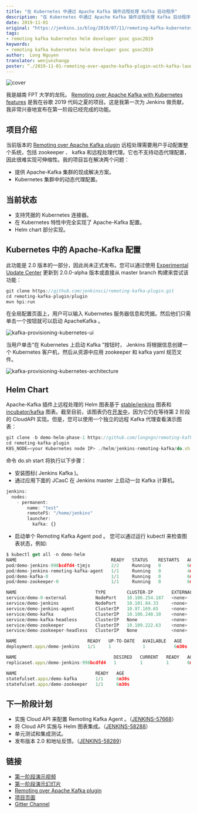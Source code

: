 ```yaml
---
title: "在 Kubernetes 中通过 Apache Kafka 插件远程处理 Kafka 启动程序"
description: "在 Kubernetes 中通过 Apache Kafka 插件远程处理 Kafka 启动程序"
date: 2019-11-01
original: "https://jenkins.io/blog/2019/07/11/remoting-kafka-kubernetes-phase-1/"
tags:
- remoting kafka kubernetes helm developer gsoc gsoc2019
keywords:
- remoting kafka kubernetes helm developer gsoc gsoc2019
author:  Long Nguyen
translator: wenjunzhangp
poster: “./2019-11-01-remoting-over-apache-kafka-plugin-with-kafka-launcher-in-kubernetes/cover.jpg”
---
```


![cover](cover.jpg)

我是越南 FPT 大学的龙阮。 [Remoting over Apache Kafka with Kubernetes features](https://jenkins.io/projects/gsoc/2019/remoting-over-apache-kafka-docker-k8s-features/) 是我在谷歌 2019 代码之夏的项目。这是我第一次为 Jenkins 做贡献，我非常兴奋地宣布在第一阶段已经完成的功能。

## 项目介绍

当前版本的 [Remoting over Apache Kafka plugin](https://github.com/jenkinsci/remoting-kafka-plugin) 远程处理需要用户手动配置整个系统，包括 zookeeper 、 kafka 和远程处理代理。它也不支持动态代理配置，因此很难实现可伸缩性。我的项目旨在解决两个问题：
* 提供 Apache-Kafka 集群的现成解决方案。
*  Kubernetes 集群中的动态代理配置。

## 当前状态

* 支持凭据的 Kubernetes 连接器。
* 在 Kubernetes 特性中完全实现了 Apache-Kafka 配置。
*  Helm chart 部分实现。

##  Kubernetes 中的 Apache-Kafka 配置

此功能是 2.0 版本的一部分，因此尚未正式发布。您可以通过使用 [Experimental Update Center](https://jenkins.io/doc/developer/publishing/releasing-experimental-updates/) 更新到 2.0.0-alpha 版本或直接从 master branch 构建来尝试该功能：

``` javascript
git clone https://github.com/jenkinsci/remoting-kafka-plugin.git
cd remoting-kafka-plugin/plugin
mvn hpi:run
```

在全局配置页面上，用户可以输入 Kubernetes 服务器信息和凭据。然后他们只需单击一个按钮就可以启动 ApacheKafka 。

![kafka-provisioning-kubernetes-ui](kafka-provisioning-kubernetes-ui.png)

当用户单击“在 Kubernetes 上启动 Kafka ”按钮时， Jenkins 将根据信息创建一个 Kubernetes 客户机，然后从资源中应用 zookeeper 和 kafka yaml 规范文件。

![kafka-provisioning-kubernetes-architecture](kafka-provisioning-kubernetes-architecture)

## Helm Chart

 Apache-Kafka 插件上远程处理的 Helm 图表基于 [stable/jenkins](https://github.com/helm/charts/tree/master/stable/jenkins) 图表和 [incubator/kafka](https://github.com/helm/charts/tree/master/incubator/kafka) 图表。截至目前，该图表仍在[开发中](https://github.com/jenkinsci/remoting-kafka-plugin/pull/62)，因为它仍在等待第 2 阶段的 CloudAPI 实现。但是，您可以使用一个独立的远程 Kafka 代理查看演示图表：

``` javascript
git clone -b demo-helm-phase-1 https://github.com/longngn/remoting-kafka-plugin.git
cd remoting-kafka-plugin
K8S_NODE=<your Kubernetes node IP> ./helm/jenkins-remoting-kafka/do.sh start
```

命令 do.sh start 将执行以下步骤：
* 安装图标( Jenkins Kafka )。
* 通过应用下面的 JCasC 在 Jenkins master 上启动一台 Kafka 计算机。
``` javascript
jenkins:
  nodes:
    - permanent:
        name: "test"
        remoteFS: "/home/jenkins"
        launcher:
          kafka: {}
```
* 启动单个 Remoting Kafka Agent pod 。
您可以通过运行 kubectl 来检查图表状态，例如:
``` javascript
$ kubectl get all -n demo-helm
NAME                                    READY   STATUS    RESTARTS   AGE
pod/demo-jenkins-998bcdfd4-tjmjs        2/2     Running   0          6m30s
pod/demo-jenkins-remoting-kafka-agent   1/1     Running   0          4m10s
pod/demo-kafka-0                        1/1     Running   0          6m30s
pod/demo-zookeeper-0                    1/1     Running   0          6m30s

NAME                              TYPE        CLUSTER-IP       EXTERNAL-IP   PORT(S)                      AGE
service/demo-0-external           NodePort    10.106.254.187   <none>        19092:31090/TCP              6m30s
service/demo-jenkins              NodePort    10.101.84.33     <none>        8080:31465/TCP               6m31s
service/demo-jenkins-agent        ClusterIP   10.97.169.65     <none>        50000/TCP                    6m31s
service/demo-kafka                ClusterIP   10.106.248.10    <none>        9092/TCP                     6m30s
service/demo-kafka-headless       ClusterIP   None             <none>        9092/TCP                     6m30s
service/demo-zookeeper            ClusterIP   10.109.222.63    <none>        2181/TCP                     6m30s
service/demo-zookeeper-headless   ClusterIP   None             <none>        2181/TCP,3888/TCP,2888/TCP   6m31s

NAME                           READY   UP-TO-DATE   AVAILABLE   AGE
deployment.apps/demo-jenkins   1/1     1            1           6m30s

NAME                                     DESIRED   CURRENT   READY   AGE
replicaset.apps/demo-jenkins-998bcdfd4   1         1         1       6m30s

NAME                              READY   AGE
statefulset.apps/demo-kafka       1/1     6m30s
statefulset.apps/demo-zookeeper   1/1     6m30s
```

## 下一阶段计划

* 实施 Cloud API 来配置 Remoting Kafka Agent 。（[JENKINS-57668](https://issues.jenkins-ci.org/browse/JENKINS-57668)）
* 将 Cloud API 实施与 Helm 图表集成。（[JENKINS-58288](https://issues.jenkins-ci.org/browse/JENKINS-58288)）
* 单元测试和集成测试。
* 发布版本 2.0 和地址反馈。（[JENKINS-58289](https://issues.jenkins-ci.org/browse/JENKINS-58289)）

## 链接

* [第一阶段演示视频](https://youtu.be/MDs0Vr7gnnA?t=2601)
* [第一阶段演示幻灯片](https://docs.google.com/presentation/d/1yIPwwL7P051XaSE2EOJYAtbVsd6YvGvvKp9QcJE4J1Y/edit?usp=sharing)
* [Remoting over Apache Kafka plugin](https://github.com/jenkinsci/remoting-kafka-plugin)
* [项目页面](https://jenkins.io/projects/gsoc/2019/remoting-over-apache-kafka-docker-k8s-features/)
* [Gitter Channel](https://gitter.im/jenkinsci/remoting)